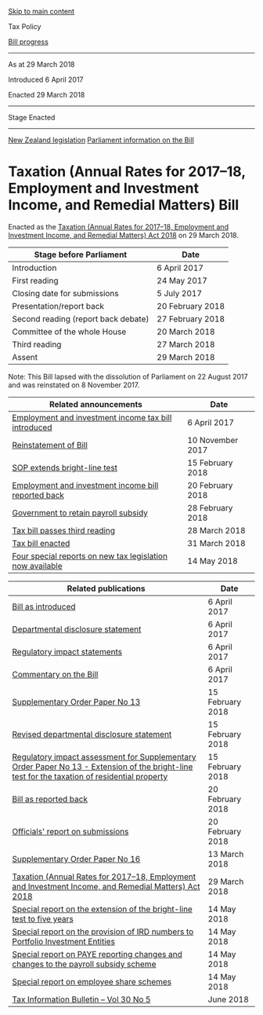 [Skip to main content](#main-content-tp)

Tax Policy

[Bill progress](/bills)

* * *

As at 29 March 2018

Introduced 6 April 2017

Enacted 29 March 2018

* * *

Stage Enacted

* * *

[New Zealand legislation](https://legislation.govt.nz/bill/government/2017/0249/latest/versions.aspx)
[Parliament information on the Bill](https://www.parliament.nz/en/pb/bills-and-laws/bills-proposed-laws/document/BILL_72842/taxation-annual-rates-for-2017-18-employment-and-investment)

Taxation (Annual Rates for 2017–18, Employment and Investment Income, and Remedial Matters) Bill
================================================================================================

Enacted as the [Taxation (Annual Rates for 2017–18, Employment and Investment Income, and Remedial Matters) Act 2018](https://legislation.govt.nz/act/public/2018/0005/latest/contents.html)
 on 29 March 2018.

| Stage before Parliament | Date |
| --- | --- |
| Introduction | 6 April 2017 |
| First reading | 24 May 2017 |
| Closing date for submissions | 5 July 2017 |
| Presentation/report back | 20 February 2018 |
| Second reading (report back debate) | 27 February 2018 |
| Committee of the whole House | 20 March 2018 |
| Third reading | 27 March 2018 |
| Assent | 29 March 2018 |

Note: This Bill lapsed with the dissolution of Parliament on 22 August 2017 and was reinstated on 8 November 2017.

| Related announcements | Date |
| --- | --- |
| [Employment and investment income tax bill introduced](/news/2017/2017-04-06-employment-and-investment-income-tax-bill-introduced) | 6 April 2017 |
| [Reinstatement of Bill](/news/2017/2017-11-10-reinstatement-bill) | 10 November 2017 |
| [SOP extends bright-line test](/news/2018/2018-02-15-sop-extends-bright-line-test) | 15 February 2018 |
| [Employment and investment income bill reported back](/news/2018/2018-02-20-employment-and-investment-income-bill-reported-back) | 20 February 2018 |
| [Government to retain payroll subsidy](/news/2018/2018-02-28-government-retain-payroll-subsidy) | 28 February 2018 |
| [Tax bill passes third reading](/news/2018/2018-03-28-tax-bill-passes-third-reading) | 28 March 2018 |
| [Tax bill enacted](/news/2018/2018-03-31-tax-bill-enacted) | 31 March 2018 |
| [Four special reports on new tax legislation now available](/news/2018/2018-05-14-four-special-reports-new-tax-legislation-now-available) | 14 May 2018 |

| Related publications | Date |
| --- | --- |
| [Bill as introduced](https://legislation.govt.nz/bill/government/2017/0249/16.0/contents.html) | 6 April 2017 |
| [Departmental disclosure statement](http://disclosure.legislation.govt.nz/bill/government/2017/249/) | 6 April 2017 |
| [Regulatory impact statements](/publications/2017/2017-ris-areiirm-bill) | 6 April 2017 |
| [Commentary on the Bill](/publications/2017/2017-commentary-areiirm-bill) | 6 April 2017 |
| [Supplementary Order Paper No 13](https://legislation.govt.nz/sop/government/2018/0013/latest/whole.html) | 15 February 2018 |
| [Revised departmental disclosure statement](http://disclosure.legislation.govt.nz/sop/government/2018/13/) | 15 February 2018 |
| [Regulatory impact assessment for Supplementary Order Paper No 13 - Extension of the bright-line test for the taxation of residential property](/publications/2018/2018-ria-sop-13-areiirm-bill) | 15 February 2018 |
| [Bill as reported back](https://legislation.govt.nz/bill/government/2017/0249/22.0/contents.html) | 20 February 2018 |
| [Officials' report on submissions](/publications/2018/2018-or-areiirm) | 20 February 2018 |
| [Supplementary Order Paper No 16](https://legislation.govt.nz/sop/government/2018/0016/latest/whole.html) | 13 March 2018 |
| [Taxation (Annual Rates for 2017–18, Employment and Investment Income, and Remedial Matters) Act 2018](https://legislation.govt.nz/act/public/2018/0005/latest/contents.html) | 29 March 2018 |
| [Special report on the extension of the bright-line test to five years](/publications/2018/2018-sr-bright-line-test-five-years) | 14 May 2018 |
| [Special report on the provision of IRD numbers to Portfolio Investment Entities](/publications/2018/2018-sr-ird-numbers-pies) | 14 May 2018 |
| [Special report on PAYE reporting changes and changes to the payroll subsidy scheme](/publications/2018/2018-sr-paye-reporting-changes) | 14 May 2018 |
| [Special report on employee share schemes](/publications/2018/2018-sr-employee-share-schemes) | 14 May 2018 |
| [Tax Information Bulletin – Vol 30 No 5](https://www.taxtechnical.ird.govt.nz/tib/volume-30---2018/tib-vol30-no5) | June 2018 |